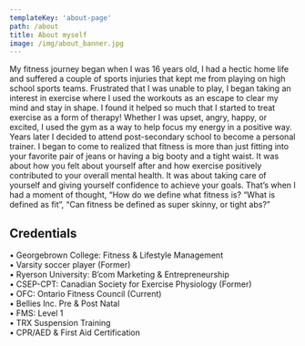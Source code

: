 ```yaml
---
templateKey: 'about-page'
path: /about
title: About myself
image: /img/about_banner.jpg
---
```


My fitness journey began when I was 16 years old, I had a hectic home life and suffered a couple of sports injuries that kept me from playing on high school sports teams. Frustrated that I was unable to play, I began taking an interest in exercise where I used the workouts as an escape to clear my mind and stay in shape. I found it helped so much that I started to treat exercise as a form of therapy! Whether I was upset, angry, happy, or excited, I used the gym as a way to help focus my energy in a positive way. Years later I decided to attend post-secondary school to become a personal trainer. I began to come to realized that fitness is more than just fitting into your favorite pair of jeans or having a big booty and a tight waist. It was about how you felt about yourself after and how exercise positively contributed to your overall mental health. It was about taking care of yourself and giving yourself confidence to achieve your goals. That’s when I had a moment of thought, “How do we define what fitness is? “What is defined as fit”, “Can fitness be defined as super skinny, or tight abs?” 

## Credentials
• Georgebrown College: Fitness & Lifestyle Management  
• Varsity soccer player (Former)  
• Ryerson University: B’com Marketing & Entrepreneurship  
• CSEP-CPT: Canadian Society for Exercise Physiology (Former)  
• OFC: Ontario Fitness Council (Current)  
• Bellies Inc. Pre & Post Natal  
• FMS: Level 1  
• TRX Suspension Training  
• CPR/AED & First Aid Certification  

